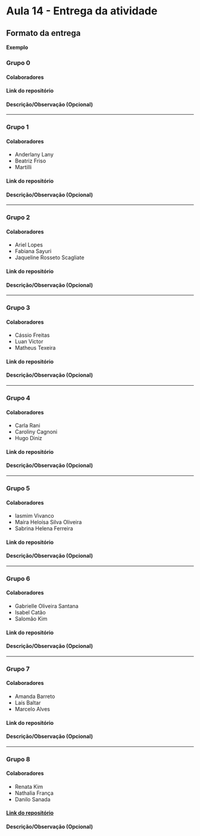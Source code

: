 # Aula 14 - Entrega da atividade

## Formato da entrega

**Exemplo**

### Grupo 0

#### Colaboradores

#### Link do repositório

#### Descrição/Observação (Opcional)

----

### Grupo 1

#### Colaboradores

- Anderlany Lany
- Beatriz Friso
- Martilli

#### Link do repositório

#### Descrição/Observação (Opcional)

----

### Grupo 2

#### Colaboradores

- Ariel Lopes
- Fabiana Sayuri
- Jaqueline Rosseto Scagliate

#### Link do repositório

#### Descrição/Observação (Opcional)

----

### Grupo 3

#### Colaboradores

- Cássio Freitas
- Luan Victor
- Matheus Texeira

#### Link do repositório

#### Descrição/Observação (Opcional)

----

### Grupo 4

#### Colaboradores

- Carla Rani
- Caroliny Cagnoni
- Hugo Diniz

#### Link do repositório

#### Descrição/Observação (Opcional)

----

### Grupo 5

#### Colaboradores

- Iasmim Vivanco
- Maíra Heloísa Silva Oliveira
- Sabrina Helena Ferreira

#### Link do repositório

#### Descrição/Observação (Opcional)

----

### Grupo 6

#### Colaboradores

- Gabrielle Oliveira Santana
- Isabel Catão
- Salomão Kim

#### Link do repositório

#### Descrição/Observação (Opcional)

----

### Grupo 7

#### Colaboradores

- Amanda Barreto
- Laís Baltar
- Marcelo Alves

#### Link do repositório

#### Descrição/Observação (Opcional)


----

### Grupo 8

#### Colaboradores

- Renata Kim
- Nathalia França
- Danilo Sanada

#### [Link do repositório](https://github.com/renatakim/Aula14/tree/main/Aula14)

#### Descrição/Observação (Opcional)